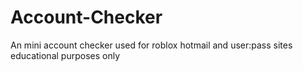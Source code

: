 # Account-Checker
An mini account checker used for roblox hotmail and user:pass sites educational purposes only
